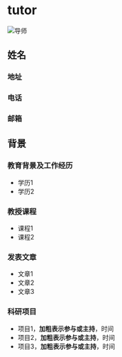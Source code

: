 # tutor
![导师](https://img3.cache.netease.com/photo/0003/2015-06-16/AS8E2HUS00B60003.jpg)
## 姓名
### 地址
### 电话
### 邮箱
## 背景
### 教育背景及工作经历
* 学历1
* 学历2
### 教授课程
* 课程1
* 课程2
### 发表文章
* 文章1
* 文章2
* 文章3
### 科研项目
* 项目1，**加粗表示参与或主持**，时间
* 项目2，**加粗表示参与或主持**，时间
* 项目3，**加粗表示参与或主持**，时间
